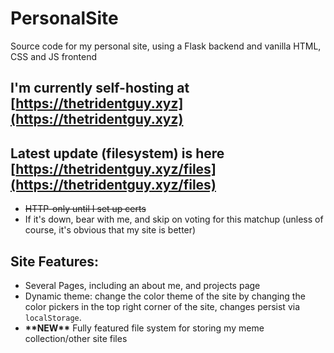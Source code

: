 # PersonalSite
Source code for my personal site, using a Flask backend and vanilla HTML, CSS and JS frontend
## I'm currently self-hosting at [https://thetridentguy.xyz](https://thetridentguy.xyz)
## Latest update (filesystem) is here [https://thetridentguy.xyz/files](https://thetridentguy.xyz/files)
- ~~HTTP-only until I set up certs~~
- If it's down, bear with me, and skip on voting for this matchup (unless of course, it's obvious that my site is better)
## Site Features:
- Several Pages, including an about me, and projects page
- Dynamic theme: change the color theme of the site by changing the color pickers in the top right corner of the site, changes persist via `localStorage`.
- **\*\*NEW\*\*** Fully featured file system for storing my meme collection/other site files
